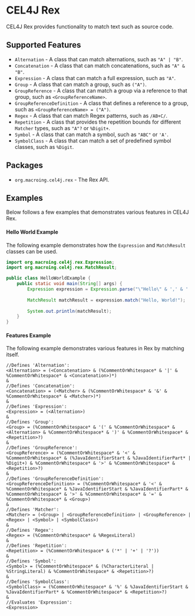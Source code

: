 CEL4J Rex
=========
CEL4J Rex provides functionality to match text such as source code.

Supported Features
------------------
* `Alternation` - A class that can match alternations, such as `"A" | "B"`.
* `Concatenation` - A class that can match concatenations, such as `"A" & "B"`.
* `Expression` - A class that can match a full expression, such as `"A"`.
* `Group` - A class that can match a group, such as `("A")`.
* `GroupReference` - A class that can match a group via a reference to that group, such as `<GroupReferenceName>`.
* `GroupReferenceDefinition` - A class that defines a reference to a group, such as `<GroupReferenceName> = ("A")`.
* `Regex` - A class that can match Regex patterns, such as `/AB+C/`.
* `Repetition` - A class that provides the repetition bounds for different `Matcher` types, such as `"A"?` or `%Digit+`.
* `Symbol` - A class that can match a symbol, such as `"ABC"` or `'A'`.
* `SymbolClass` - A class that can match a set of predefined symbol classes, such as `%Digit`.

Packages
--------
* `org.macroing.cel4j.rex` - The Rex API.

Examples
--------
Below follows a few examples that demonstrates various features in CEL4J Rex.

#### Hello World Example
The following example demonstrates how the `Expression` and `MatchResult` classes can be used.

```java
import org.macroing.cel4j.rex.Expression;
import org.macroing.cel4j.rex.MatchResult;

public class HelloWorldExample {
    public static void main(String[] args) {
        Expression expression = Expression.parse("\"Hello\" & ',' & ' ' & \"World\" & '!'");
        
        MatchResult matchResult = expression.match("Hello, World!");
        
        System.out.println(matchResult);
    }
}
```

#### Features Example
The following example demonstrates various features in Rex by matching itself.

```
//Defines 'Alternation':
<Alternation> = (<Concatenation> & (%CommentOrWhitespace* & '|' & %CommentOrWhitespace* & <Concatenation>)*)
&
//Defines 'Concatenation':
<Concatenation> = (<Matcher> & (%CommentOrWhitespace* & '&' & %CommentOrWhitespace* & <Matcher>)*)
&
//Defines 'Expression':
<Expression> = (<Alternation>)
&
//Defines 'Group':
<Group> = (%CommentOrWhitespace* & '(' & %CommentOrWhitespace* & <Alternation> & %CommentOrWhitespace* & ')' & %CommentOrWhitespace* & <Repetition>?)
&
//Defines 'GroupReference':
<GroupReference> = (%CommentOrWhitespace* & '<' & %CommentOrWhitespace* & (%JavaIdentifierStart & %JavaIdentifierPart* | %Digit+) & %CommentOrWhitespace* & '>' & %CommentOrWhitespace* & <Repetition>?)
&
//Defines 'GroupReferenceDefinition':
<GroupReferenceDefinition> = (%CommentOrWhitespace* & '<' & %CommentOrWhitespace* & %JavaIdentifierStart & %JavaIdentifierPart* & %CommentOrWhitespace* & '>' & %CommentOrWhitespace* & '=' & %CommentOrWhitespace* & <Group>)
&
//Defines 'Matcher':
<Matcher> = (<Group> | <GroupReferenceDefinition> | <GroupReference> | <Regex> | <Symbol> | <SymbolClass>)
&
//Defines 'Regex':
<Regex> = (%CommentOrWhitespace* & %RegexLiteral)
&
//Defines 'Repetition':
<Repetition> = (%CommentOrWhitespace* & ('*' | '+' | '?'))
&
//Defines 'Symbol':
<Symbol> = (%CommentOrWhitespace* & (%CharacterLiteral | %StringLiteral) & %CommentOrWhitespace* & <Repetition>?)
&
//Defines 'SymbolClass':
<SymbolClass> = (%CommentOrWhitespace* & '%' & %JavaIdentifierStart & %JavaIdentifierPart* & %CommentOrWhitespace* & <Repetition>?)
&
//Evaluates 'Expression':
<Expression>
```